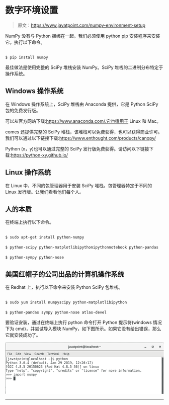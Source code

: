 # 数字环境设置

> 原文：<https://www.javatpoint.com/numpy-environment-setup>

NumPy 没有与 Python 捆绑在一起。我们必须使用 python pip 安装程序来安装它。执行以下命令。

```

$ pip install numpy 

```

最佳做法是使用完整的 SciPy 堆栈安装 NumPy。SciPy 堆栈的二进制分布特定于操作系统。

## Windows 操作系统

在 Windows 操作系统上，SciPy 堆栈由 Anaconda 提供，它是 Python SciPy 包的免费发行版。

可以从官方网站下载:https://www.anaconda.com/.它也适用于 Linux 和 Mac。

comes 还提供完整的 SciPy 堆栈，该堆栈可以免费获得，也可以获得商业许可。我们可以通过以下链接下载:https://www.enthought.com/products/canopy/

Python (x，y)也可以通过完整的 SciPy 发行版免费获得。请访问以下链接下载:https://python-xy.github.io/

## Linux 操作系统

在 Linux 中，不同的包管理器用于安装 SciPy 堆栈。包管理器特定于不同的 Linux 发行版。让我们看看他们每个人。

## 人的本质

在终端上执行以下命令。

```

$ sudo apt-get install python-numpy

$ python-scipy python-matplotlibipythonipythonnotebook python-pandas

$ python-sympy python-nose

```

## 美国红帽子的公司出品的计算机操作系统

在 Redhat 上，执行以下命令来安装 Python SciPy 包堆栈。

```

$ sudo yum install numpyscipy python-matplotlibipython 

$ python-pandas sympy python-nose atlas-devel 

```

要验证安装，通过在终端上执行 python 命令打开 Python 提示符(windows 情况下为 cmd)，并尝试导入模块 NumPy，如下图所示。如果它没有给出错误，那么它就安装成功了。

![NumPy Environment Setup](img/cd9f5a384811059c50975e4b760879e9.png)

* * *